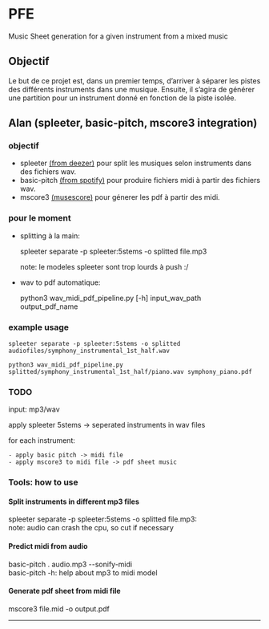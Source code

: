 # PFE
Music Sheet generation for a given instrument from a mixed music

## Objectif
Le but de ce projet est, dans un premier temps, d’arriver à séparer les pistes des différents instruments dans une musique. Ensuite, il s’agira de générer une partition pour un instrument donné en fonction de la piste isolée.

## Alan (spleeter, basic-pitch, mscore3 integration)

### objectif

- spleeter [(from deezer)](https://github.com/deezer/spleeter) pour split les musiques selon instruments dans des fichiers wav.
- basic-pitch [(from spotify)](https://github.com/spotify/basic-pitch) pour produire fichiers midi à partir des fichiers wav.
- mscore3 [(musescore)](https://ourcodeworld.com/articles/read/1408/how-to-install-musescore-3-in-ubuntu-2004) pour génerer les pdf à partir des midi.

### pour le moment

- splitting à la main:

	spleeter separate -p spleeter:5stems -o splitted file.mp3
	
	note: le modeles spleeter sont trop lourds à push :/

- wav to pdf automatique:

	python3 wav_midi_pdf_pipeline.py [-h] input_wav_path output_pdf_name

### example usage
	
	spleeter separate -p spleeter:5stems -o splitted audiofiles/symphony_instrumental_1st_half.wav

	python3 wav_midi_pdf_pipeline.py splitted/symphony_instrumental_1st_half/piano.wav symphony_piano.pdf

### TODO

input: mp3/wav  

apply spleeter 5stems -> seperated instruments in wav files

for each instrument:

	- apply basic pitch -> midi file
	- apply mscore3 to midi file -> pdf sheet music

### Tools: how to use
#### Split instruments in different mp3 files

spleeter separate -p spleeter:5stems -o splitted file.mp3:  
note: audio can crash the cpu, so cut if necessary

#### Predict midi from audio

basic-pitch . audio.mp3 --sonify-midi  
basic-pitch -h: help about mp3 to midi model

#### Generate pdf sheet from midi file

mscore3 file.mid -o output.pdf

---